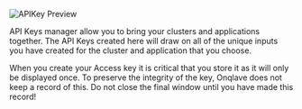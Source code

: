 ![APIKey Preview](https://t36712295.p.clickup-attachments.com/t36712295/6ced8bf4-4123-491f-885d-1ced639cc496/image.png)


API Keys manager allow you to bring your clusters and applications together. The API Keys created here will draw on all of the unique inputs you have created for the cluster and application that you choose.

When you create your Access key it is critical that you store it as it will only be displayed once. To preserve the integrity of the key, Onqlave does not keep a record of this. Do not close the final window  until you have made this record!
